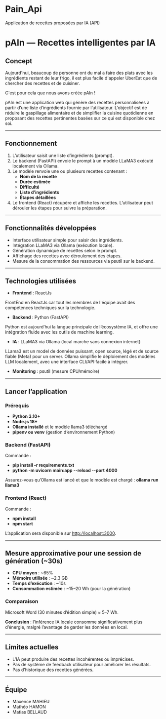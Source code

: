 # Pain_Api
Application de recettes proposées par IA (API)
# pAIn — Recettes intelligentes par IA

## Concept
Aujourd'hui, beaucoup de personne ont du mal a faire des plats avec les ingrédients restant de leur frigo, il est plus facile d'appeler UberEat que de chercher des recettes et de cuisiner.

C'est pour cela que nous avons créée pAIn !

pAIn est une application web qui génère des recettes personnalisées à partir d’une liste d’ingrédients fournie par l’utilisateur. L’objectif est de réduire le gaspillage alimentaire et de simplifier la cuisine quotidienne en proposant des recettes pertinentes basées sur ce qui est disponible chez soi.

---

## Fonctionnement
1. L’utilisateur saisit une liste d’ingrédients (prompt).
2. Le backend (FastAPI) envoie le prompt à un modèle LLaMA3 exécuté localement via Ollama.
3. Le modèle renvoie une ou plusieurs recettes contenant :
   - **Nom de la recette**
   - **Durée estimée**
   - **Difficulté**
   - **Liste d’ingrédients**
   - **Étapes détaillées**
4. Le frontend (React) récupère et affiche les recettes. L’utilisateur peut dérouler les étapes pour suivre la préparation.

---

## Fonctionnalités développées
- Interface utilisateur simple pour saisir des ingrédients.
- Intégration LLaMA3 via Ollama (exécution locale).
- Génération dynamique de recettes selon le prompt.
- Affichage des recettes avec déroulement des étapes.
- Mesure de la consommation des ressources via psutil sur le backend.

---

## Technologies utilisées
- **Frontend** : ReactJs

FrontEnd en ReactJs car tout les membres de l'équipe avait des compétences techniques sur la technologie.

- **Backend** : Python (FastAPI) 

Python est aujourd’hui la langue principale de l’écosystème IA, et offre une intégration fluide avec les outils de machine learning.

- **IA** : LLaMA3 via Ollama (local marche sans connexion internet)

LLama3 est un model de données puissant, open source, légé et de source fiable (Meta) pour un server.
Ollama simplifie le déploiement des modèles LLM localement, avec une interface CLI/API facile à intégrer.

- **Monitoring** : psutil (mesure CPU/mémoire)

---

## Lancer l’application

### Prérequis
- **Python 3.10+**
- **Node.js 18+**
- **Ollama installé** et le modèle llama3 téléchargé
- **pipenv ou venv** (gestion d’environnement Python)

### Backend (FastAPI)
Commande : 
- **pip install -r requirements.txt**
- **python -m uvicorn main:app --reload --port 4000**

Assurez-vous qu’Ollama est lancé et que le modèle est chargé : **ollama run llama3**

### Frontend (React)
Commande : 
- **npm install**
- **npm start**

L’application sera disponible sur [http://localhost:3000](http://localhost:3000).

---

## Mesure approximative pour une session de génération (~30s)
- **CPU moyen** : ~65%
- **Mémoire utilisée** : ~2.3 GB
- **Temps d’exécution** : ~10s
- **Consommation estimée** : ~15–20 Wh (pour la génération)

### Comparaison
Microsoft Word (30 minutes d’édition simple) ≈ 5–7 Wh.  

**Conclusion** : l’inférence IA locale consomme significativement plus d’énergie, malgré l’avantage de garder les données en local.

---

## Limites actuelles
- L’IA peut produire des recettes incohérentes ou imprécises.
- Pas de système de feedback utilisateur pour améliorer les résultats.
- Pas d’historique des recettes générées.

---

## Équipe
- Maxence MAHIEU
- Mathéo HAMON
- Matias BELLAUD